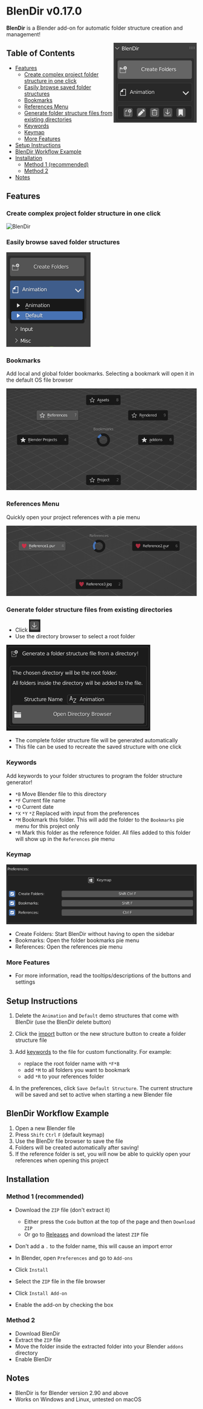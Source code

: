 # BlenDir v0.17.0 <!-- omit in toc -->

**BlenDir** is a Blender add-on for automatic folder structure creation and management!

<img align="right" src="docs/blendir.PNG">

## Table of Contents <!-- omit in toc -->

- [Features](#features)
  - [Create complex project folder structure in one click](#create-complex-project-folder-structure-in-one-click)
  - [Easily browse saved folder structures](#easily-browse-saved-folder-structures)
  - [Bookmarks](#bookmarks)
  - [References Menu](#references-menu)
  - [Generate folder structure files from existing directories](#generate-folder-structure-files-from-existing-directories)
  - [Keywords](#keywords)
  - [Keymap](#keymap)
  - [More Features](#more-features)
- [Setup Instructions](#setup-instructions)
- [BlenDir Workflow Example](#blendir-workflow-example)
- [Installation](#installation)
  - [Method 1 (recommended)](#method-1-recommended)
  - [Method 2](#method-2)
- [Notes](#notes)

## Features

### Create complex project folder structure in one click

![BlenDir](https://user-images.githubusercontent.com/65575771/171467683-33cff7dd-3283-49f4-96e9-62ec3184f878.gif)

### Easily browse saved folder structures

![Browse](docs/browse.PNG)

### Bookmarks

Add local and global folder bookmarks. Selecting a bookmark will open it in the default OS file browser

![Bookmarks](docs/bookmarks.PNG)

### References Menu

Quickly open your project references with a pie menu

![References](docs/references.PNG)

### Generate folder structure files from existing directories

- Click ![Import Structure](docs/import.PNG)
- Use the directory browser to select a root folder

![Directory Browser](docs/directory_browser.PNG)

- The complete folder structure file will be generated automatically
- This file can be used to recreate the saved structure with one click

### Keywords

Add keywords to your folder structures to program the folder structure generator!

- `*B` Move Blender file to this directory
- `*F` Current file name
- `*D` Current date
- `*X` `*Y` `*Z` Replaced with input from the preferences
- `*M` Bookmark this folder. This will add the folder to the `Bookmarks` pie menu for this project only
- `*R` Mark this folder as the reference folder. All files added to this folder will show up in the `References` pie menu

### Keymap

![Keymap](docs/keymap.PNG)

- Create Folders: Start BlenDir without having to open the sidebar
- Bookmarks: Open the folder bookmarks pie menu
- References: Open the references pie menu

### More Features

- For more information, read the tooltips/descriptions of the buttons and settings

## Setup Instructions

1. Delete the `Animation` and `Default` demo structures that come with BlenDir (use the BlenDir delete button)
2. Click the [import](#generate-folder-structure-files-from-existing-directories) button or the new structure button to create a folder structure file
3. Add [keywords](#keywords) to the file for custom functionality. For example:

     - replace the root folder name with `*F*B`
     - add `*M` to all folders you want to bookmark
     - add `*R` to your references folder

4. In the preferences, click `Save Default Structure`. The current structure will be saved and set to active when starting a new Blender file

## BlenDir Workflow Example

1. Open a new Blender file
2. Press `Shift` `Ctrl` `F` (default keymap)
3. Use the BlenDir file browser to save the file
4. Folders will be created automatically after saving!
5. If the reference folder is set, you will now be able to quickly open your references when opening this project

## Installation

### Method 1 (recommended)

- Download the `ZIP` file (don't extract it)
  - Either press the `Code` button at the top of the page and then `Download ZIP`
  - Or go to [Releases](https://github.com/DanielBoxer/BlenDir/releases) and download the latest `ZIP` file

- Don't add a `.` to the folder name, this will cause an import error
- In Blender, open `Preferences` and go to `Add-ons`
- Click `Install`
- Select the `ZIP` file in the file browser
- Click `Install Add-on`
- Enable the add-on by checking the box

### Method 2

- Download BlenDir
- Extract the `ZIP` file
- Move the folder inside the extracted folder into your Blender `addons` directory
- Enable BlenDir

## Notes

- BlenDir is for Blender version 2.90 and above
- Works on Windows and Linux, untested on macOS
